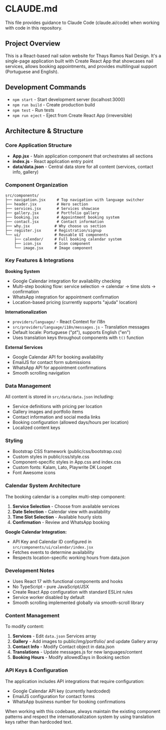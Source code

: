 # CLAUDE.md

This file provides guidance to Claude Code (claude.ai/code) when working with code in this repository.

## Project Overview

This is a React-based nail salon website for Thays Ramos Nail Design. It's a single-page application built with Create React App that showcases nail services, allows booking appointments, and provides multilingual support (Portuguese and English).

## Development Commands

- `npm start` - Start development server (localhost:3000)
- `npm run build` - Create production build
- `npm test` - Run tests
- `npm run eject` - Eject from Create React App (irreversible)

## Architecture & Structure

### Core Application Structure
- **App.jsx** - Main application component that orchestrates all sections
- **index.js** - React application entry point
- **data/data.json** - Central data store for all content (services, contact info, gallery)

### Component Organization
```
src/components/
├── navigation.jsx     # Top navigation with language switcher
├── header.jsx         # Hero section
├── services.jsx       # Services showcase
├── gallery.jsx        # Portfolio gallery
├── booking.jsx        # Appointment booking system
├── contact.jsx        # Contact information
├── why.jsx           # Why choose us section
├── register.jsx      # Registration/signup
└── ui/               # Reusable UI components
    ├── calendar/     # Full booking calendar system
    ├── icon.jsx      # Icon component
    └── image.jsx     # Image component
```

### Key Features & Integrations

**Booking System**
- Google Calendar integration for availability checking
- Multi-step booking flow: service selection → calendar → time slots → confirmation
- WhatsApp integration for appointment confirmation
- Location-based pricing (currently supports "ajuda" location)

**Internationalization**
- `providers/language/` - React Context for i18n
- `src/providers/language/i18n/messages.js` - Translation messages
- Default locale: Portuguese ("pt"), supports English ("en")
- Uses translation keys throughout components with `t()` function

**External Services**
- Google Calendar API for booking availability
- EmailJS for contact form submissions
- WhatsApp API for appointment confirmations
- Smooth scrolling navigation

### Data Management
All content is stored in `src/data/data.json` including:
- Service definitions with pricing per location
- Gallery images and portfolio items
- Contact information and social media links
- Booking configuration (allowed days/hours per location)
- Localized content keys

### Styling
- Bootstrap CSS framework (public/css/bootstrap.css)
- Custom styles in public/css/style.css
- Component-specific styles in App.css and index.css
- Custom fonts: Kalam, Lato, Playwrite DK Loopet
- Font Awesome icons

### Calendar System Architecture
The booking calendar is a complex multi-step component:
1. **Service Selection** - Choose from available services
2. **Date Selection** - Calendar view with availability
3. **Time Slot Selection** - Available hourly slots
4. **Confirmation** - Review and WhatsApp booking

**Google Calendar Integration:**
- API Key and Calendar ID configured in `src/components/ui/calendar/index.jsx`
- Fetches events to determine availability
- Respects location-specific working hours from data.json

### Development Notes
- Uses React 17 with functional components and hooks
- No TypeScript - pure JavaScript/JSX
- Create React App configuration with standard ESLint rules
- Service worker disabled by default
- Smooth scrolling implemented globally via smooth-scroll library

### Content Management
To modify content:
1. **Services** - Edit `data.json` Services array
2. **Gallery** - Add images to public/img/portfolio/ and update Gallery array
3. **Contact Info** - Modify Contact object in data.json
4. **Translations** - Update messages.js for new languages/content
5. **Booking Hours** - Modify allowedDays in Booking section

### API Keys & Configuration
The application includes API integrations that require configuration:
- Google Calendar API key (currently hardcoded)
- EmailJS configuration for contact forms
- WhatsApp business number for booking confirmations

When working with this codebase, always maintain the existing component patterns and respect the internationalization system by using translation keys rather than hardcoded text.